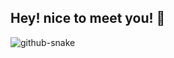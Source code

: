 
## Hey! nice to meet you! 👋 

<picture>
  <source media="(prefers-color-scheme: dark)" srcset="https://github.com/xfanpb/xfanpb/blob/output/github-contribution-grid-snake-dark.svg" />
  <source media="(prefers-color-scheme: light)" srcset="https://github.com/xfanpb/xfanpb/blob/output/github-contribution-grid-snake.svg" />
  <img alt="github-snake" src="github-snake.svg" />
</picture>